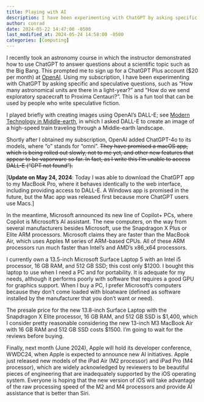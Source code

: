```yaml
---
title: Playing with AI
description: I have been experimenting with ChatGPT by asking specific and speculative questions
author: conrad
date: 2024-05-22 14:47:00 -0500
last_modified_at: 2024-05-24 14:58:00 -0500
categories: [Computing]
---
```


I recently took an astronomy course in which the instructor demonstrated how to
use ChatGPT to answer questions about a scientific topic such as the Big Bang.
This prompted me to sign up for a ChatGPT Plus account ($20 per month) at
[OpenAI](https://openai.com). Using my subscription, I have been experimenting
with ChatGPT by asking specific and speculative questions, such as “How many
astronomical units are there in a light-year?” and “How do we send exploratory
spacecraft to Proxima Centauri?”. This is a fun tool that can be used by people
who write speculative fiction.

I played briefly with creating images using OpenAI’s DALL-E; see [Modern
Technology in
Middle-earth](https://conradhalling.com/blog/posts/modern-technology-in-middle-earth/),
in which I asked DALL-E to create an image of a high-speed train traveling
through a Middle-earth landscape.

Shortly after I obtained my subscription, OpenAI added ChatGPT-4o to its models,
where “o” stands for “omni”. ~~They have promised a macOS app, which is being
rolled out slowly, not to me yet, and other new features that appear to be
vaporware so far. In fact, as I write this I’m unable to access DALL-E (“GPT not
found”).~~

[**Update on May 24, 2024**: Today I was able to download the ChatGPT
app to my MacBook Pro, where it behaves identically to the web interface,
including providing access to DALL-E. A Windows app is promised in the future,
but the Mac app was released first because more ChatGPT users use Macs.]

In the meantime, Microsoft announced its new line of Copilot+ PCs, where Copilot
is Microsoft’s AI assistant. The new computers, on the way from several
manufacturers besides Microsoft, use the Snapdragon X Plus or Elite ARM
processors. Microsoft claims they are faster than the MacBook Air, which uses
Apples M series of ARM-based CPUs. All of these ARM processors run much faster
than Intel’s and AMD’s x86_x64 processors.

I currently own a 13.5-inch Microsoft Surface Laptop 5 with an Intel i5
processor, 16 GB RAM, and 512 GB SSD; this cost only $1200. I bought this laptop
to use when I need a PC and for portability. It is adequate for my needs,
although it performs poorly with software that requires a good GPU for graphics
support. When I buy a PC, I prefer Microsoft’s computers because they don’t come
loaded with bloatware (defined as software installed by the manufacturer that
you don’t want or need).

The presale price for the new 13.8-inch Surface Laptop with the Snapdragon X
Elite processor, 16 GB RAM, and 512 GB SSD is $1,400, which I consider pretty
reasonable considering the new 13-inch M3 MacBook Air with 16 GB RAM and 512 GB
SSD costs $1500. I’m going to wait for the reviews before buying.

Finally, next month (June 2024), Apple will hold its developer conference,
WWDC24, when Apple is expected to announce new AI initiatives. Apple just
released new models of the iPad Air (M2 processor) and iPad Pro (M4 processor),
which are widely acknowledged by reviewers to be beautiful pieces of engineering
that are inadequately supported by the iOS operating system. Everyone is hoping
that the new version of iOS will take advantage of the raw processing speed of
the M2 and M4 processors and provide AI assistance that is better than Siri.
